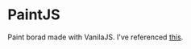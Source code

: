 # PaintJS
Paint borad made with VanilaJS. I've referenced [this](https://github.com/serranoarevalo/paintjs).
